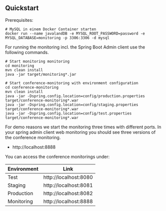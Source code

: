 ## Quickstart

Prerequisites:

```
# MySQL in einem Docker Container starten
docker run --name javalandDB -e MYSQL_ROOT_PASSWORD=password -e MYSQL_DATABASE=monitoring -p 3306:3306 -d mysql
```

For running the monitoring incl. the Spring Boot Admin client use the following commands.

```
# Start monitoring monitoring
cd monitoring
mvn clean install
java -jar target/monitoring*.jar

# Start conference-monitoring with environment configuration
cd conference-monitoring
mvn clean install
java -jar -Dspring.config.location=config/production.properties target/conference-monitoring*.war
java -jar -Dspring.config.location=config/staging.properties target/conference-monitoring*.war
java -jar -Dspring.config.location=config/test.properties target/conference-monitoring*.war
```

For demo reasons we start the monitoring three times with different ports. 
In your spring admin client web monitoring you should see three versions of the conference monitoring.

* http://localhost:8888

You can access the conference monitorings under:

| Environment         | Link          | 
| ------------------- |:-------------:|
| Test        | http://localhost:8080 |
| Staging     | http://localhost:8081 | 
| Production  | http://localhost:8082 |
| Monitoring  | http://localhost:8888 |
